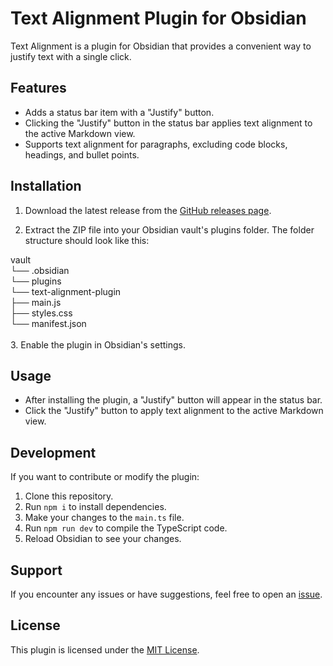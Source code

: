 # Text Alignment Plugin for Obsidian

Text Alignment is a plugin for Obsidian that provides a convenient way to justify text with a single click.

## Features

- Adds a status bar item with a "Justify" button.
- Clicking the "Justify" button in the status bar applies text alignment to the active Markdown view.
- Supports text alignment for paragraphs, excluding code blocks, headings, and bullet points.

## Installation

1. Download the latest release from the [GitHub releases page](https://github.com/SanjayNithin2002/obsidian-text-aligner/releases/tag/2.0.0).

2. Extract the ZIP file into your Obsidian vault's plugins folder. The folder structure should look like this:

vault <br/>
└── .obsidian <br/>
└── plugins <br/>
└── text-alignment-plugin <br/>
├── main.js <br/>
├── styles.css <br/>
└── manifest.json <br/>
<br/>
3. Enable the plugin in Obsidian's settings.

## Usage

- After installing the plugin, a "Justify" button will appear in the status bar.
- Click the "Justify" button to apply text alignment to the active Markdown view.

## Development

If you want to contribute or modify the plugin:

1. Clone this repository.
2. Run `npm i` to install dependencies.
3. Make your changes to the `main.ts` file.
4. Run `npm run dev` to compile the TypeScript code.
5. Reload Obsidian to see your changes.

## Support

If you encounter any issues or have suggestions, feel free to open an [issue](https://github.com/your-username/your-repo/issues).

## License

This plugin is licensed under the [MIT License](LICENSE).

